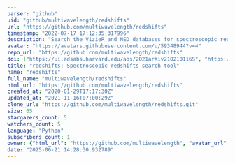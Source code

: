 ```yaml
---
parser: "github"
uid: "github/multiwavelength/redshifts"
url: "https://github.com/multiwavelength/redshifts"
timestamp: "2022-07-17 17:12:35.317996"
description: "Search the VizieR and NED databases for spectroscopic redshifts around positions of interest."
avatar: "https://avatars.githubusercontent.com/u/59348944?v=4"
repo_url: "https://github.com/multiwavelength/redshifts"
doi: ["https://ui.adsabs.harvard.edu/abs/2021arXiv210210116S", "https://ui.adsabs.harvard.edu/abs/2021ascl.soft03004S/abstract"]
title: "redshifts: Spectroscopic redshifts search tool"
name: "redshifts"
full_name: "multiwavelength/redshifts"
html_url: "https://github.com/multiwavelength/redshifts"
created_at: "2020-01-29T17:17:30Z"
updated_at: "2021-11-16T07:00:29Z"
clone_url: "https://github.com/multiwavelength/redshifts.git"
size: 65
stargazers_count: 5
watchers_count: 5
language: "Python"
subscribers_count: 1
owner: {"html_url": "https://github.com/multiwavelength", "avatar_url": "https://avatars.githubusercontent.com/u/59348944?v=4", "login": "multiwavelength", "type": "User"}
date: "2025-06-21 14:28:30.932789"
---
```

